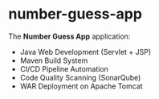 # number-guess-app

The **Number Guess App** application:
- Java Web Development (Servlet + JSP)
- Maven Build System
- CI/CD Pipeline Automation
- Code Quality Scanning (SonarQube)
- WAR Deployment on Apache Tomcat
